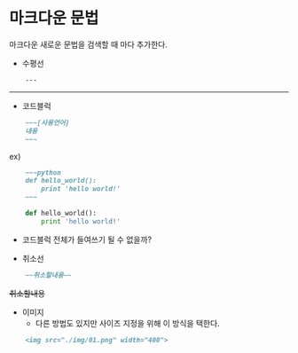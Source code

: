 # 마크다운 문법

마크다운 새로운 문법을 검색할 때 마다 추가한다.

- 수평선
~~~makrdown
    ---
~~~
---

- 코드블럭
~~~markdown
    ~~~[사용언어]
    내용
    ~~~
~~~
ex)
~~~markdown
    ~~~python
    def hello_world():
        print 'hello world!'
    ~~~
~~~
~~~python
    def hello_world():
        print 'hello world!'
~~~

- 코드블럭 전체가 들여쓰기 될 수 없을까?


- 취소선
~~~markdown
    ~~취소할내용~~
~~~
~~취소할내용~~

- 이미지
  - 다른 방법도 있지만 사이즈 지정을 위해 이 방식을 택한다.
~~~markdown
    <img src="./img/01.png" width="400">
~~~
